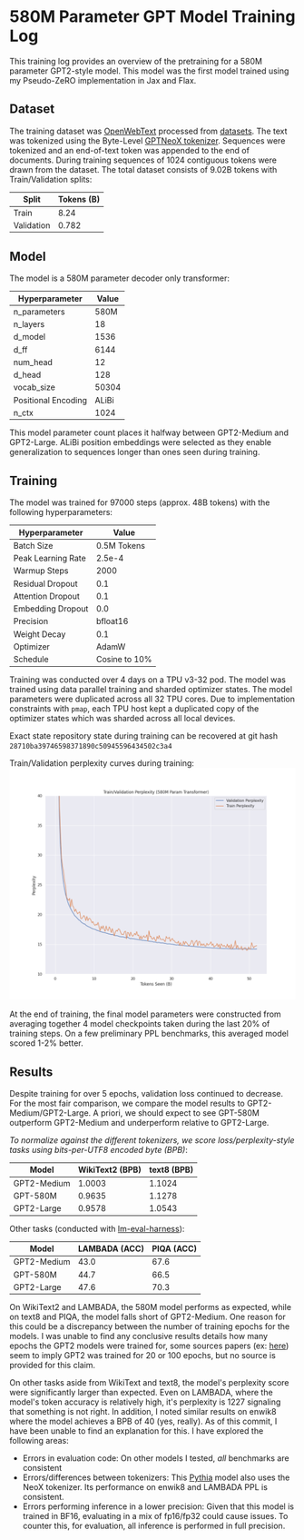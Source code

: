 # 580M Parameter GPT Model Training Log

This training log provides an overview of the pretraining for a 580M parameter GPT2-style model. This model was the first model trained using my Pseudo-ZeRO implementation in Jax and Flax.

## Dataset 

The training dataset was [OpenWebText](https://huggingface.co/datasets/openwebtext) processed from [datasets](https://huggingface.co/docs/datasets/index). The text was tokenized using the Byte-Level [GPTNeoX tokenizer](https://huggingface.co/docs/transformers/model_doc/gpt_neox#transformers.GPTNeoXTokenizerFast). Sequences were tokenized and an end-of-text token was appended to the end of documents. During training sequences of 1024 contiguous tokens were drawn from the dataset. The total dataset consists of 9.02B tokens with Train/Validation splits: 

| Split      | Tokens (B) |
|------------|------------|
| Train      | 8.24       |
| Validation | 0.782      |


## Model 

The model is a 580M parameter decoder only transformer:

| Hyperparameter      | Value |
|---------------------|-------|
| n_parameters        | 580M  |
| n_layers            | 18    |
| d_model             | 1536  |
| d_ff                | 6144  |
| num_head            | 12    |
| d_head              | 128   |
| vocab_size          | 50304 |
| Positional Encoding | ALiBi |
| n_ctx               | 1024  |

This model parameter count places it halfway between GPT2-Medium and GPT2-Large. ALiBi position embeddings were selected as they enable generalization to sequences longer than ones seen during training. 

## Training 

The model was trained for 97000 steps (approx. 48B tokens) with the following hyperparameters:

| Hyperparameter       | Value        |
|----------------------|--------------|
| Batch Size           | 0.5M Tokens  |
| Peak Learning Rate   | 2.5e-4       |
| Warmup Steps         | 2000         |
| Residual Dropout     | 0.1          |
| Attention Dropout    | 0.1          |
| Embedding Dropout    | 0.0          |
| Precision            | bfloat16     |
| Weight Decay         | 0.1          |
| Optimizer            | AdamW        |
| Schedule             | Cosine to 10%|

Training was conducted over 4 days on a TPU v3-32 pod. The model was trained using data parallel training and sharded optimizer states. The model parameters were duplicated across all 32 TPU cores. Due to implementation constraints with ```pmap```, each TPU host kept a duplicated copy of the optimizer states which was sharded across all local devices. 

Exact state repository state during training can be recovered at git hash ```28710ba39746598371890c50945596434502c3a4``` 

Train/Validation perplexity curves during training:
![](/logs/imgs/traincurves.png)

At the end of training, the final model parameters were constructed from averaging together 4 model checkpoints taken during the last 20% of training steps. On a few preliminary PPL benchmarks, this averaged model scored 1-2% better. 

## Results
Despite training for over 5 epochs, validation loss continued to decrease. For the most fair comparison, we compare the model results to GPT2-Medium/GPT2-Large. A priori, we should expect to see GPT-580M outperform GPT2-Medium and underperform relative to GPT2-Large.

*To normalize against the different tokenizers, we score loss/perplexity-style tasks using bits-per-UTF8 encoded byte (BPB)*:

| Model       | WikiText2 (BPB) | text8 (BPB) |
|-------------|-----------------|-------------|
| GPT2-Medium | 1.0003          | 1.1024      |
| GPT-580M    | 0.9635          | 1.1278      |
| GPT2-Large  | 0.9578          | 1.0543      |

Other tasks (conducted with [lm-eval-harness](https://github.com/EleutherAI/lm-evaluation-harness)):

| Model       | LAMBADA (ACC) | PIQA (ACC) |
|-------------|---------------|------------|
| GPT2-Medium | 43.0        | 67.6     |
| GPT-580M    | 44.7        | 66.5     |
| GPT2-Large  | 47.6         | 70.3     |

On WikiText2 and LAMBADA, the 580M model performs as expected, while on text8 and PIQA, the model falls short of GPT2-Medium. One reason for this could be a discrepancy between the number of training epochs for the models. I was unable to find any conclusive results details how many epochs the GPT2 models were trained for, some sources papers (ex: [here](https://arxiv.org/abs/1906.06669)) seem to imply GPT2 was trained for 20 or 100 epochs, but no source is provided for this claim. 

On other tasks aside from WikiText and text8, the model's perplexity score were significantly larger than expected. Even on LAMBADA, where the model's token accuracy is relatively high, it's perplexity is 1227 signaling that something is not right. In addition, I noted similar results on enwik8 where the model achieves a BPB of 40 (yes, really). As of this commit, I have been unable to find an explanation for this. I have explored the following areas:
- Errors in evaluation code: On other models I tested, *all* benchmarks are consistent
- Errors/differences between tokenizers: This [Pythia](https://huggingface.co/EleutherAI/pythia-125m) model also uses the NeoX tokenizer. Its performance on enwik8 and LAMBADA PPL is consistent. 
- Errors performing inference in a lower precision: Given that this model is trained in BF16, evaluating in a mix of fp16/fp32 could cause issues. To counter this, for evaluation, all inference is performed in full precision. 
